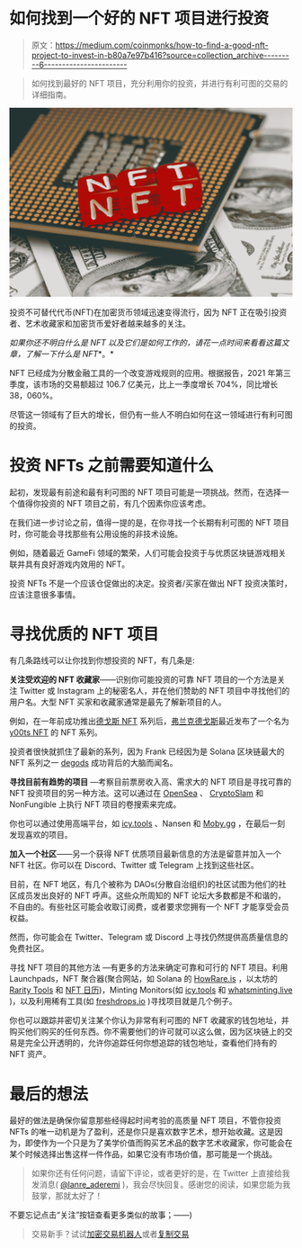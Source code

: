 # 如何找到一个好的 NFT 项目进行投资

> 原文：<https://medium.com/coinmonks/how-to-find-a-good-nft-project-to-invest-in-b80a7e97b416?source=collection_archive---------6----------------------->

> 如何找到最好的 NFT 项目，充分利用你的投资，并进行有利可图的交易的详细指南。

![](img/9abec5271ab4f61fa7fa80400262bd34.png)

投资不可替代代币(NFT)在加密货币领域迅速变得流行，因为 NFT 正在吸引投资者、艺术收藏家和加密货币爱好者越来越多的关注。

*如果你还不明白什么是 NFT 以及它们是如何工作的，请花一点时间来看看这篇文章，了解一下什么是 NFT**。*

NFT 已经成为分散金融工具的一个改变游戏规则的应用。根据报告，2021 年第三季度，该市场的交易额超过 106.7 亿美元，比上一季度增长 704%，同比增长 38，060%。

尽管这一领域有了巨大的增长，但仍有一些人不明白如何在这一领域进行有利可图的投资。

# 投资 NFTs 之前需要知道什么

起初，发现最有前途和最有利可图的 NFT 项目可能是一项挑战。然而，在选择一个值得你投资的 NFT 项目之前，有几个因素你应该考虑。

在我们进一步讨论之前，值得一提的是，在你寻找一个长期有利可图的 NFT 项目时，你可能会寻找那些有公用设施的非技术设施。

例如，随着最近 GameFi 领域的繁荣，人们可能会投资于与优质区块链游戏相关联并具有良好游戏内效用的 NFT。

投资 NFTs 不是一个应该仓促做出的决定。投资者/买家在做出 NFT 投资决策时，应该注意很多事情。

# 寻找优质的 NFT 项目

有几条路线可以让你找到你想投资的 NFT，有几条是:

**关注受欢迎的 NFT 收藏家**——识别你可能投资的可靠 NFT 项目的一个方法是关注 Twitter 或 Instagram 上的秘密名人，并在他们赞助的 NFT 项目中寻找他们的用户名。大型 NFT 买家和收藏家通常是最先了解新项目的人。

例如，在一年前成功推出[德戈斯 NFT](https://magiceden.io/marketplace/degods) 系列后，[弗兰克德戈斯](https://twitter.com/frankdegods?ref_src=twsrc%5Egoogle%7Ctwcamp%5Eserp%7Ctwgr%5Eauthor)最近发布了一个名为 [y00ts NFT](https://www.y00ts.com/) 的 NFT 系列。

投资者很快就抓住了最新的系列，因为 Frank 已经因为是 Solana 区块链最大的 NFT 系列之一 [degods](https://magiceden.io/marketplace/degods) 成功背后的大脑而闻名。

**寻找目前有趋势的项目** —考察目前票房收入高、需求大的 NFT 项目是寻找可靠的 NFT 投资项目的另一种方法。这可以通过在 [OpenSea](https://opensea.io) 、 [CryptoSlam](https://cryptoslam.io) 和 NonFungible 上执行 NFT 项目的卷搜索来完成。

你也可以通过使用高端平台，如 [icy.tools](https://icy.tools/) 、Nansen 和 [Moby.gg](https://moby.gg/) ，在最后一刻发现喜欢的项目。

**加入一个社区**——另一个获得 NFT 优质项目最新信息的方法是留意并加入一个 NFT 社区。你可以在 Discord、Twitter 或 Telegram 上找到这些社区。

目前，在 NFT 地区，有几个被称为 DAOs(分散自治组织)的社区试图为他们的社区成员发出良好的 NFT 呼声。这些众所周知的 NFT 论坛大多数都是不和谐的，不自由的。有些社区可能会收取订阅费，或者要求您拥有一个 NFT 才能享受会员权益。

然而，你可能会在 Twitter、Telegram 或 Discord 上寻找仍然提供高质量信息的免费社区。

寻找 NFT 项目的其他方法 —有更多的方法来确定可靠和可行的 NFT 项目。利用 Launchpads，NFT 聚合器(聚合网站，如 Solana 的 [HowRare.is](https://howrare.is/) ，以太坊的 [Rarity Tools](https://rarity.tools/) 和 [NFT 日历](https://nftcalendar.io/))，Minting Monitors(如 [icy.tools](https://icy.tools/) 和 [whatsminting.live](https://whatsminting.live/) )，以及利用稀有工具(如 [freshdrops.io](https://freshdrops.io/) )寻找项目就是几个例子。

你也可以跟踪并密切关注某个你认为非常有利可图的 NFT 收藏家的钱包地址，并购买他们购买的任何东西。你不需要他们的许可就可以这么做，因为区块链上的交易是完全公开透明的，允许你追踪任何你想追踪的钱包地址，查看他们持有的 NFT 资产。

# 最后的想法

最好的做法是确保你留意那些经得起时间考验的高质量 NFT 项目，不管你投资 NFTs 的唯一动机是为了盈利，还是你只是喜欢数字艺术，想开始收藏。这是因为，即使作为一个只是为了美学价值而购买艺术品的数字艺术收藏家，你可能会在某个时候选择出售这样一件作品，如果它没有市场价值，那可能是一个挑战。

> 如果你还有任何问题，请留下评论，或者更好的是，在 Twitter 上直接给我发消息( [@lanre_aderemi](https://twitter.com/Lanre_aderemi) )，我会尽快回复。感谢您的阅读，如果您能为我鼓掌，那就太好了！

不要忘记点击“关注”按钮查看更多类似的故事；——)

> 交易新手？试试[加密交易机器人](/coinmonks/crypto-trading-bot-c2ffce8acb2a)或者[复制交易](/coinmonks/top-10-crypto-copy-trading-platforms-for-beginners-d0c37c7d698c)